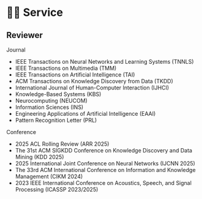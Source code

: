 # 🧑‍💻 Service

## Reviewer
Journal
- IEEE Transactions on Neural Networks and Learning Systems (TNNLS)
- IEEE Transactions on Multimedia (TMM)
- IEEE Transactions on Artificial Intelligence (TAI)
- ACM Transactions on Knowledge Discovery from Data (TKDD)
- International Journal of Human-Computer Interaction (IJHCI)
- Knowledge-Based Systems (KBS)
- Neurocomputing (NEUCOM)
- Information Sciences (INS)
- Engineering Applications of Artificial Intelligence (EAAI)
- Pattern Recognition Letter (PRL)

Conference
- 2025 ACL Rolling Review (ARR 2025)
- The 31st ACM SIGKDD Conference on Knowledge Discovery and Data Mining (KDD 2025)
- 2025 International Joint Conference on Neural Networks (IJCNN 2025)
- The 33rd ACM International Conference on Information and Knowledge Management (CIKM 2024)
- 2023 IEEE International Conference on Acoustics, Speech, and Signal Processing (ICASSP 2023/2025)

<!-- - 2023 China Automation Congress (CAC 2023)
- The 43rd Chinese Control Conference (CCC 2023)
- 2023 International Conference on Neuromorphic Computing (ICNC 2023)
- 2022 IEEE Symposium on Computational Intelligence for Financial Engineering and Economics (CIFEr 2022)
- The 14th International Conference on Advanced Computational Intelligence (ICACI 2022)
- The 4th International Conference on Innovation in Science Technology (ICIST 2022)
- 2022 IEEE International Conference on Cyborg and Bionic Systems (CBS 2022) -->